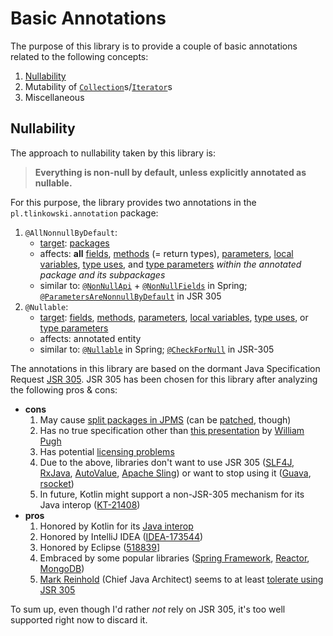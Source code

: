 # Basic Annotations

The purpose of this library is to provide a couple of basic annotations related to the following concepts:
1. [Nullability](#nullability)
2. Mutability of [`Collection`](https://docs.oracle.com/en/java/javase/11/docs/api/java.base/java/util/Collection.html)s/[`Iterator`](https://docs.oracle.com/en/java/javase/11/docs/api/java.base/java/util/Iterator.html)s
3. Miscellaneous

## Nullability

The approach to nullability taken by this library is:

> **Everything is non-null by default, unless explicitly annotated as nullable.**

For this purpose, the library provides two annotations in the `pl.tlinkowski.annotation` package:
1. `@AllNonnullByDefault`:
    - [target](https://docs.oracle.com/en/java/javase/11/docs/api/java.base/java/lang/annotation/Target.html): [packages](https://docs.oracle.com/en/java/javase/11/docs/api/java.base/java/lang/annotation/ElementType.html#PACKAGE)
    - affects: **all** [fields](https://docs.oracle.com/en/java/javase/11/docs/api/java.base/java/lang/annotation/ElementType.html#FIELD), [methods](https://docs.oracle.com/en/java/javase/11/docs/api/java.base/java/lang/annotation/ElementType.html#METHOD) (= return types), [parameters](https://docs.oracle.com/en/java/javase/11/docs/api/java.base/java/lang/annotation/ElementType.html#PARAMETER), [local variables](https://docs.oracle.com/en/java/javase/11/docs/api/java.base/java/lang/annotation/ElementType.html#LOCAL_VARIABLE), [type uses](https://docs.oracle.com/en/java/javase/11/docs/api/java.base/java/lang/annotation/ElementType.html#TYPE_USE), and [type parameters](https://docs.oracle.com/en/java/javase/11/docs/api/java.base/java/lang/annotation/ElementType.html#TYPE_PARAMETER) *within the annotated package and its subpackages*
    - similar to: [`@NonNullApi`](https://docs.spring.io/spring/docs/current/javadoc-api/org/springframework/lang/NonNullApi.html) + [`@NonNullFields`](https://docs.spring.io/spring/docs/current/javadoc-api/org/springframework/lang/NonNullFields.html) in Spring; [`@ParametersAreNonnullByDefault`](https://static.javadoc.io/com.google.code.findbugs/jsr305/3.0.2/javax/annotation/ParametersAreNonnullByDefault.html) in JSR 305
2. `@Nullable`:
    - [target](https://docs.oracle.com/en/java/javase/11/docs/api/java.base/java/lang/annotation/Target.html): [fields](https://docs.oracle.com/en/java/javase/11/docs/api/java.base/java/lang/annotation/ElementType.html#FIELD), [methods](https://docs.oracle.com/en/java/javase/11/docs/api/java.base/java/lang/annotation/ElementType.html#METHOD), [parameters](https://docs.oracle.com/en/java/javase/11/docs/api/java.base/java/lang/annotation/ElementType.html#PARAMETER), [local variables](https://docs.oracle.com/en/java/javase/11/docs/api/java.base/java/lang/annotation/ElementType.html#LOCAL_VARIABLE), [type uses](https://docs.oracle.com/en/java/javase/11/docs/api/java.base/java/lang/annotation/ElementType.html#TYPE_USE), or [type parameters](https://docs.oracle.com/en/java/javase/11/docs/api/java.base/java/lang/annotation/ElementType.html#TYPE_PARAMETER)
    - affects: annotated entity
    - similar to: [`@Nullable`](https://docs.spring.io/spring/docs/current/javadoc-api/org/springframework/lang/Nullable.html) in Spring; [`@CheckForNull`](https://static.javadoc.io/com.google.code.findbugs/jsr305/3.0.2/javax/annotation/CheckForNull.html) in JSR-305

The annotations in this library are based on the dormant Java Specification Request [JSR 305](https://jcp.org/en/jsr/detail?id=305). JSR 305 has been chosen for this library after analyzing the following pros & cons:
- **cons**
    1. May cause [split packages in JPMS](https://blog.codefx.org/java/java-9-migration-guide/#Split-Packages) (can be [patched](https://blog.codefx.org/java/jsr-305-java-9/), though)
    2. Has no true specification other than [this presentation](https://www.cs.umd.edu/~pugh/JSR-305.pdf) by [William Pugh](https://www.cs.umd.edu/people/pugh)
    3. Has potential [licensing problems](https://github.com/google/guava/issues/2960#issue-263628666)
    4. Due to the above, libraries don't want to use JSR 305 ([SLF4J](https://www.slf4j.org/news.html), [RxJava](https://github.com/ReactiveX/RxJava/issues/5341), [AutoValue](https://github.com/google/auto/issues/575), [Apache Sling](https://sling.apache.org/documentation/development/null-analysis.html)) or want to stop using it ([Guava](https://github.com/google/guava/issues/2960), [rsocket](https://github.com/rsocket/rsocket-java/issues/423))
    5. In future, Kotlin might support a non-JSR-305 mechanism for its Java interop ([KT-21408](https://youtrack.jetbrains.com/issue/KT-21408))
- **pros**
    1. Honored by Kotlin for its [Java interop](https://kotlinlang.org/docs/reference/java-interop.html#jsr-305-support)
    2. Honored by IntelliJ IDEA ([IDEA-173544](https://youtrack.jetbrains.com/issue/IDEA-173544))
    3. Honored by Eclipse ([518839](https://bugs.eclipse.org/bugs/show_bug.cgi?id=518839)]
    4. Embraced by some popular libraries ([Spring Framework](https://docs.spring.io/spring/docs/current/javadoc-api/org/springframework/lang/NonNullApi.html), [Reactor](https://projectreactor.io/docs/core/release/api/reactor/util/annotation/NonNullApi.html), [MongoDB](https://jira.mongodb.org/browse/JAVA-2641))
    5. [Mark Reinhold](https://mreinhold.org/) (Chief Java Architect) seems to at least [tolerate using JSR 305](https://stackoverflow.com/questions/37598775/jsr-305-annotations-replacement-for-java-9/37911663#37911663)

To sum up, even though I'd rather *not* rely on JSR 305, it's too well supported right now to discard it.
